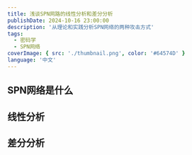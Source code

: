 ```yaml
---
title: 浅谈SPN网路的线性分析和差分分析
publishDate: 2024-10-16 23:00:00
description: '从理论和实践分析SPN网络的两种攻击方式'
tags:
  - 密码学
  - SPN网络
coverImage: { src: './thumbnail.png', color: '#64574D' }
language: '中文'
---
```


## SPN网络是什么

## 线性分析

## 差分分析
